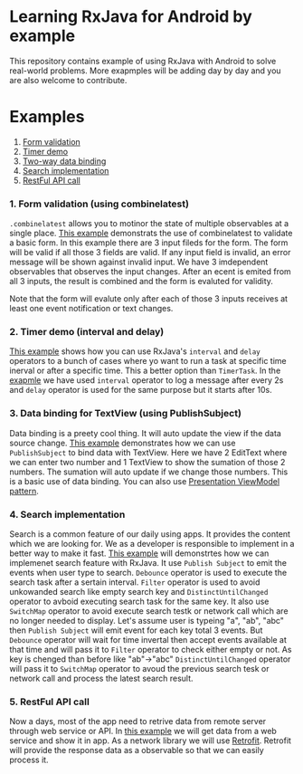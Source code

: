 # Learning RxJava for Android by example

This repository contains example of using RxJava with Android to solve real-world problems. More exapmples will be adding day by day and you are also welcome to contribute.

# Examples
1. [Form validation](#1-form-validation-using-combinelatest)
2. [Timer demo](#2-timer-demo-interval-and-delay)
3. [Two-way data binding](3-data-binding-for-textview-using-publishsubject)
4. [Search implementation](#4-search-implementation)
5. [RestFul API call](#5-restful-api-call)

### 1. Form validation (using combinelatest)
`.combinelatest` allows you to motinor the state of multiple observables at a single place. [This example](https://github.com/shuza/RxJava-Android-Samples/tree/master/RxFormValidation) demonstrats the use of combinelatest to validate a basic form. In this example there are 3 input fileds for the form. The form will be valid if all those 3 fields are valid. If any input field is invalid, an error message will be shown against invalid input.
We have 3 imdependent observables that observes the input changes. After an ecent is emited from all 3 inputs, the result is combined and the form is evaluted for validity.

Note that the form will evalute only after each of those 3 inputs receives at least one event notification or text changes.

### 2. Timer demo (interval and delay)
[This example](https://github.com/shuza/RxAndroid-Examples/tree/master/RxTimerDemo) shows how you can use RxJava's `interval` and `delay` operators to a bunch of cases where yo want to run a task at specific time inerval or after a specific time. This a better option than `TimerTask`. In the [exapmle](https://github.com/shuza/RxAndroid-Examples/tree/master/RxTimerDemo) we have used `interval` operator to log a message after every 2s and `delay` operator is used for the same purpose but it starts after 10s.

### 3. Data binding for TextView (using PublishSubject)
Data binding is a preety cool thing. It will auto update the view if the data source change. [This example](https://github.com/shuza/RxAndroid-Examples/tree/master/RxDataBinding) demonstrates how we can use `PublishSubject` to bind data with TextView. Here we have 2 EditText where we can enter two number and 1 TextView to show the sumation of those 2 numbers. The sumation will auto update if we change those numbers. This is a basic use of data binding. You can also use [Presentation ViewModel pattern](https://martinfowler.com/eaaDev/PresentationModel.html).

### 4. Search implementation
Search is a common feature of our daily using apps. It provides the content which we are looking for. We as a developer is responsible to implement in a better way to make it fast. [This example](https://github.com/shuza/RxAndroid-Examples/tree/master/RxSearchDemo) will demonstrtes how we can implemenet search feature with RxJava. It use `Publish Subject` to emit the events when user type to search. `Debounce` operator is used to execute the search task after a sertain interval. `Filter` operator is used to avoid unkowanded search like empty search key and `DistinctUntilChanged` operator to avboid executing search task for the same key. It also use `SwitchMap` operator to avoid execute search testk or network call which are no longer needed to display. Let's assume user is typeing "a", "ab", "abc" then `Publish Subject` will emit event for each key total 3 events. But `Debounce` operator will wait for time invertal then accept events available at that time and will pass it to `Filter` operator to check either empty or not. As key is chenged than before like "ab"->"abc" `DistinctUntilChanged` operator will pass it to `SwitchMap` operator to avoud the previous search tesk or network call and process the latest search result.

### 5. RestFul API call
Now a days, most of the app need to retrive data from remote server through web service or API. In [this example](https://github.com/shuza/RxAndroid-Examples/tree/master/RxDemoAPICall) we will get data from a web service and show it in app. As a network library we will use [Retrofit](https://github.com/square/retrofit). Retrofit will provide the response data as a observable so that we can easily process it.
